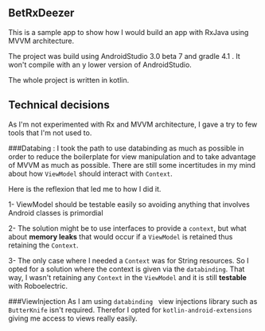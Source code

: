 BetRxDeezer
-------

This is a sample app to show how I would build an app with RxJava using MVVM architecture. 


The project was build using AndroidStudio 3.0 beta 7 and gradle 4.1 .
It won't compile with an y lower version of AndroidStudio.

The whole project is written in kotlin.

Technical decisions 
-------

As I'm not experimented with Rx and MVVM architecture, I  gave a try to few tools that I'm not used to.

###Databing :
I took the path to use databinding as much as possible in order to reduce the boilerplate for view manipulation and to take advantage of MVVM as much as possible.
 There are still some incertitudes in my mind about how `ViewModel` should interact with `Context`. 
 
 Here is the reflexion that led me to how I did it. 

 1- ViewModel should be testable easily so avoiding anything that involves Android classes is primordial
 
 2- The solution might be to use interfaces to provide a `context`, but what about **memory leaks** that would occur if a `ViewModel` is retained thus retaining the `Context`.
 
 3- The only case where I needed a `Context` was for String resources. So I opted for a solution where the context is given via the `databinding`. That way, I wasn't retaining any `Context` in the `ViewModel` and it is still **testable** with Roboelectric.
 
 
###ViewInjection
As I am using `databinding ` view injections library such as `ButterKnife` isn't required. 
Therefor I opted for `kotlin-android-extensions` giving me access to views really easily.
